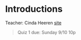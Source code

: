 # Introductions

Teacher: Cinda Heeren
[site](http://blogs.ubc.ca/cpsc3202017w1/)

> Quiz 1 due: Sunday 9/10 10p